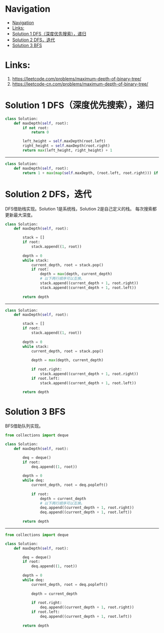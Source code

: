 # Navigation
- [Navigation](#navigation)
- [Links:](#links)
- [Solution 1 DFS（深度优先搜索），递归](#solution-1-dfs%e6%b7%b1%e5%ba%a6%e4%bc%98%e5%85%88%e6%90%9c%e7%b4%a2%e9%80%92%e5%bd%92)
- [Solution 2 DFS，迭代](#solution-2-dfs%e8%bf%ad%e4%bb%a3)
- [Solution 3 BFS](#solution-3-bfs)


# Links:
1. https://leetcode.com/problems/maximum-depth-of-binary-tree/
2. https://leetcode-cn.com/problems/maximum-depth-of-binary-tree/


# Solution 1 DFS（深度优先搜索），递归
```python
class Solution:
    def maxDepth(self, root):
        if not root:
            return 0

        left_height = self.maxDepth(root.left)
        right_height = self.maxDepth(root.right)
        return max(left_height, right_height) + 1
```

---
```python
class Solution:
    def maxDepth(self, root):
        return 1 + max(map(self.maxDepth, (root.left, root.right))) if root else 0
```

# Solution 2 DFS，迭代
DFS借助栈实现。Solution 1是系统栈，Solution 2是自己定义的栈。
每次搜索都更新最大深度。
```python
class Solution:
    def maxDepth(self, root):

        stack = []
        if root:
            stack.append((1, root))
        
        depth = 0
        while stack:
            current_depth, root = stack.pop()
            if root:
                depth = max(depth, current_depth)
                # 以下两行顺序可以互换。
                stack.append((current_depth + 1, root.right))
                stack.append((current_depth + 1, root.left))
        
        return depth
```
---
```python
class Solution:
    def maxDepth(self, root):

        stack = []
        if root:
            stack.append((1, root))
        
        depth = 0
        while stack:
            current_depth, root = stack.pop()
            
            depth = max(depth, current_depth)
                
            if root.right:
                stack.append((current_depth + 1, root.right))
            if root.left:
                stack.append((current_depth + 1, root.left))
        
        return depth
```

# Solution 3 BFS
BFS借助队列实现。
```python
from collections import deque

class Solution:
    def maxDepth(self, root):

        deq = deque()
        if root:
            deq.append((1, root))
        
        depth = 0
        while deq:
            current_depth, root = deq.popleft()
            
            if root:
                depth = current_depth
                # 以下两行顺序可以互换。
                deq.append((current_depth + 1, root.right))
                deq.append((current_depth + 1, root.left))
        
        return depth
```
---
```python
from collections import deque

class Solution:
    def maxDepth(self, root):

        deq = deque()
        if root:
            deq.append((1, root))
        
        depth = 0
        while deq:
            current_depth, root = deq.popleft()
            
            depth = current_depth
            
            if root.right:
                deq.append((current_depth + 1, root.right))
            if root.left:
                deq.append((current_depth + 1, root.left))
        
        return depth
```